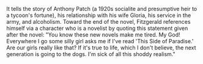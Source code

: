  It tells the story of Anthony Patch (a 1920s socialite and presumptive heir to a tycoon's fortune), his relationship with his wife Gloria, his service in the army, and alcoholism. Toward the end of the novel, Fitzgerald references himself via a character who is a novelist by quoting this statement given after the novel: "You know these new novels make me tired. My God! Everywhere I go some silly girl asks me if I've read 'This Side of Paradise.' Are our girls really like that? If it's true to life, which I don't believe, the next generation is going to the dogs. I'm sick of all this shoddy realism."